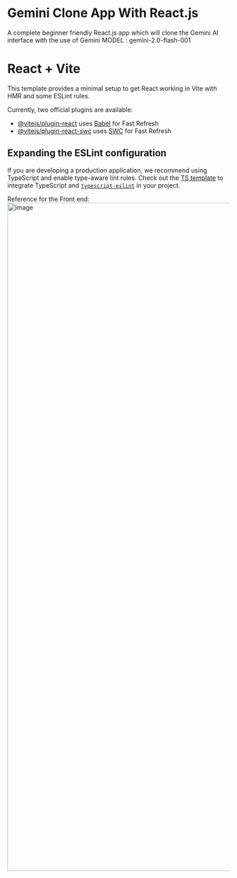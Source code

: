 # Gemini Clone App With React.js

A complete beginner friendly React.js app which will clone the Gemini AI interface with the use of Gemini MODEL : gemini-2.0-flash-001 

# React + Vite

This template provides a minimal setup to get React working in Vite with HMR and some ESLint rules.

Currently, two official plugins are available:

- [@vitejs/plugin-react](https://github.com/vitejs/vite-plugin-react/blob/main/packages/plugin-react/README.md) uses [Babel](https://babeljs.io/) for Fast Refresh
- [@vitejs/plugin-react-swc](https://github.com/vitejs/vite-plugin-react-swc) uses [SWC](https://swc.rs/) for Fast Refresh

## Expanding the ESLint configuration

If you are developing a production application, we recommend using TypeScript and enable type-aware lint rules. Check out the [TS template](https://github.com/vitejs/vite/tree/main/packages/create-vite/template-react-ts) to integrate TypeScript and [`typescript-eslint`](https://typescript-eslint.io) in your project.

Reference for the Front end:
<img width="1510" alt="image" src="https://github.com/user-attachments/assets/3c93f583-7ec5-48d8-811e-ff49318b2638" />
